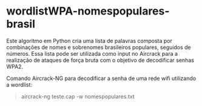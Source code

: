 # wordlistWPA-nomespopulares-brasil

Este algoritmo em Python cria uma lista de palavras composta por combinações de nomes e sobrenomes brasileiros populares, seguidos de números. Essa lista pode ser utilizada como input no Aircrack para a realização de ataques de força bruta com o objetivo de decodificar senhas WPA2.

Comando Aircrack-NG para decodificar a senha de uma rede wifi utilizando a wordlist:

> aircrack-ng teste.cap -w nomespopulares.txt


